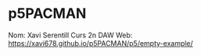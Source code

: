 # p5PACMAN
Nom: Xavi Serentill
Curs 2n DAW
Web: https://xavi678.github.io/p5PACMAN/p5/empty-example/
